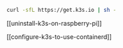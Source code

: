```sh
curl -sfL https://get.k3s.io | sh -
```

[[uninstall-k3s-on-raspberry-pi]]

[[configure-k3s-to-use-containerd]]

